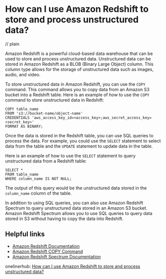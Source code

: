 # How can I use Amazon Redshift to store and process unstructured data?
// plain

Amazon Redshift is a powerful cloud-based data warehouse that can be used to store and process unstructured data. Unstructured data can be stored in Amazon Redshift as a BLOB (Binary Large Object) column. This column type allows for the storage of unstructured data such as images, audio, and video.

To store unstructured data in Amazon Redshift, you can use the `COPY` command. This command allows you to copy data from an Amazon S3 bucket into a Redshift table. Here is an example of how to use the `COPY` command to store unstructured data in Redshift:

```
COPY table_name
FROM 's3://bucket-name/object-name'
CREDENTIALS 'aws_access_key_id=<access_key>;aws_secret_access_key=<secret_key>'
FORMAT AS BINARY;
```

Once the data is stored in the Redshift table, you can use SQL queries to process the data. For example, you could use the `SELECT` statement to select data from the table and the `UPDATE` statement to update data in the table.

Here is an example of how to use the `SELECT` statement to query unstructured data from a Redshift table:

```
SELECT *
FROM table_name
WHERE column_name IS NOT NULL;
```

The output of this query would be the unstructured data stored in the `column_name` column of the table.

In addition to using SQL queries, you can also use Amazon Redshift Spectrum to query unstructured data stored in an Amazon S3 bucket. Amazon Redshift Spectrum allows you to use SQL queries to query data stored in S3 without having to copy the data into Redshift.

## Helpful links
- [Amazon Redshift Documentation](https://docs.aws.amazon.com/redshift/latest/dg/welcome.html)
- [Amazon Redshift COPY Command](https://docs.aws.amazon.com/redshift/latest/dg/r_COPY.html)
- [Amazon Redshift Spectrum Documentation](https://docs.aws.amazon.com/redshift/latest/dg/c-getting-started-using-spectrum.html)

onelinerhub: [How can I use Amazon Redshift to store and process unstructured data?](https://onelinerhub.com/amazon-redshift/how-can-i-use-amazon-redshift-to-store-and-process-unstructured-data)